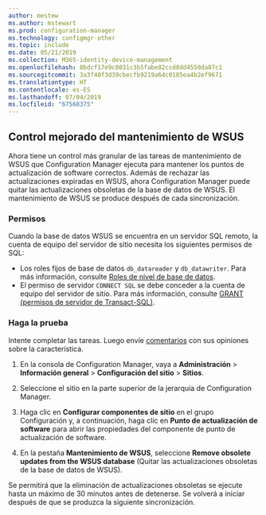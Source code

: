 ```yaml
---
author: mestew
ms.author: mstewart
ms.prod: configuration-manager
ms.technology: configmgr-other
ms.topic: include
ms.date: 05/21/2019
ms.collection: M365-identity-device-management
ms.openlocfilehash: 0bdcf17e9c0031c3b5fabe82ccd8dd4550da87c1
ms.sourcegitcommit: 3a3f40f3d39cbecfb9219a64c0185ea4b2ef9671
ms.translationtype: HT
ms.contentlocale: es-ES
ms.lasthandoff: 07/04/2019
ms.locfileid: "67568375"
---
```

## <a name="improved-control-over-wsus-maintenance"></a>Control mejorado del mantenimiento de WSUS
<!--41101009-->

Ahora tiene un control más granular de las tareas de mantenimiento de WSUS que Configuration Manager ejecuta para mantener los puntos de actualización de software correctos. Además de rechazar las actualizaciones expiradas en WSUS, ahora Configuration Manager puede quitar las actualizaciones obsoletas de la base de datos de WSUS. El mantenimiento de WSUS se produce después de cada sincronización.

### <a name="permissions"></a>Permisos

Cuando la base de datos WSUS se encuentra en un servidor SQL remoto, la cuenta de equipo del servidor de sitio necesita los siguientes permisos de SQL:

- Los roles fijos de base de datos `db_datareader` y `db_datawriter`. Para más información, consulte [Roles de nivel de base de datos](https://docs.microsoft.com/sql/relational-databases/security/authentication-access/database-level-roles?view=sql-server-2017#fixed-database-roles).
- El permiso de servidor `CONNECT SQL` se debe conceder a la cuenta de equipo del servidor de sitio. Para más información, consulte [GRANT (permisos de servidor de Transact-SQL)](https://docs.microsoft.com/sql/t-sql/statements/grant-server-permissions-transact-sql?view=sql-server-2017).


### <a name="try-it-out"></a>Haga la prueba

Intente completar las tareas. Luego envíe [comentarios](/sccm/core/understand/find-help#product-feedback) con sus opiniones sobre la característica.

1. En la consola de Configuration Manager, vaya a **Administración** > **Información general** > **Configuración del sitio** > **Sitios**.

2. Seleccione el sitio en la parte superior de la jerarquía de Configuration Manager.

3. Haga clic en **Configurar componentes de sitio** en el grupo Configuración y, a continuación, haga clic en **Punto de actualización de software** para abrir las propiedades del componente de punto de actualización de software.

4. En la pestaña **Mantenimiento de WSUS**, seleccione **Remove obsolete updates from the WSUS database** (Quitar las actualizaciones obsoletas de la base de datos de WSUS).

Se permitirá que la eliminación de actualizaciones obsoletas se ejecute hasta un máximo de 30 minutos antes de detenerse. Se volverá a iniciar después de que se produzca la siguiente sincronización.  
